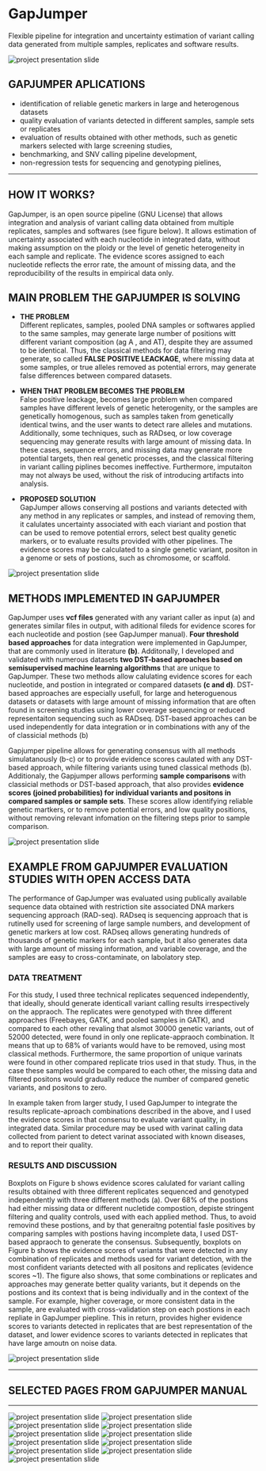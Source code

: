 # GapJumper
Flexible pipeline for integration and uncertainty estimation of variant calling data generated from multiple samples, replicates and software results.

![project presentation slide](Summary/00_SimpleAI_project.png)

##  GAPJUMPER APLICATIONS
* identification of reliable genetic markers in large and heterogenous datasets
* quality evaluation of variants detected in different samples, sample sets or replicates
* evaluation of results obtained with other methods, such as genetic markers selected with large screening studies,
* benchmarking, and SNV calling pipeline development,  
* non-regression tests for sequencing and genotyping pielines,  

---
## HOW IT WORKS?
GapJumper, is an open source pipeline (GNU License) that allows integration and analysis of variant calling data obtained from multiple replicates, samples and softwares (see figure below). It allows estimation of uncertainty associated with each nucleotide in integrated data, without making assumption on the ploidy or the level of genetic heterogeneity in each sample and replicate. The evidence scores assigned to each nucleotide reflects the error rate, the amount of missing data, and the reproducibility of the results in empirical data only. 

## MAIN PROBLEM THE GAPJUMPER IS SOLVING     
  
* __THE PROBLEM__  
Different replicates, samples, pooled DNA samples or softwares applied to the same samples, may generate large number of positions witt different variant composition (ag A , and AT), despite they are assumed to be identical. Thus, the classical methods for data filtering may generate, so called __FALSE POSITIVE LEACKAGE__, where missing data at some samples, or true alleles removed as potential errors, may generate false differences between compared datasets. 
   
* __WHEN THAT PROBLEM BECOMES THE PROBLEM__   
False positive leackage, becomes large problem when compared samples have different levels of genetic heterogenity, or the samples are genetically homogenous, such as samples taken from genetically identical twins, and the user wants to detect rare alleles and mutations. 
Additionally, some techniques, such as RADseq, or low coverage sequencing may generate results with large amount of missing data. In these cases, sequence errors, and missing data may generate more potential targets, then real genetic processes, and the classical filtering in variant calling piplines becomes ineffective. Furthermore, imputaiton may not always be used, without the risk of introducing artifacts into analysis.
   
* __PROPOSED SOLUTION__  
GapJumper allows conserving all postions and variants detected with any method in any replicates or samples, and instead of removing them, it calulates uncertainty associated with each viariant and postion that can be used to remove potential errors, select best quality genetic markers, or to evaluate results provided with other pipelines. The evidence scores may be calculated to a single genetic variant, positon in a genome or sets of postions, such as chromosome, or scaffold. 
  
![project presentation slide](Summary/01_Basic_function.jpeg)

## METHODS IMPLEMENTED IN GAPJUMPER
GapJumper uses __vcf files__ generated with any variant caller as input (a) and generates similar files in output, with aditional fileds for evidence scores for each nucleotide and postion (see GapJumper manual). __Four threshold based approaches__ for data integration were implemented in GapJumper, that are commonly used in literature __(b)__. Additonally, I developed and validated with numerous datasets __two DST-based aproaches based on semisupervised machine learning algorithms__ that are unique to GapJumper. These two methods allow calulating evidence scores for each nucleotide, and postion in integrated or compared datasets __(c and d)__. DST-based approaches are especially usefull, for large and heteroguenous datasets or datasets with large amount of missing information that are often found in screening studies using lower coverage sequencing or reduced representaiton sequencing such as RADseq. DST-based approaches can be used independently for data integration or in combinations with any of the of classicial methods (b)
  
Gapjumper pipeline allows for generating consensus with all methods simulatanously (b-c) or to provide evidence scores caulated with any DST-based approach, while filtering variants using tuned classical methods (b). Additionaly, the Gapjumper allows performing __sample comparisons__ with classicial methods or DST-based approach, that also provides __evidence scores (joined probabilities) for individual variants and positons in compared samples or sample sets__. These scores allow identifying reliable genetic martkers, or to remove potential errors, and low quality positions, without removing relevant infomation on the filtering steps prior to sample comparison.  

![project presentation slide](Summary/02_Utilities.png)

## EXAMPLE FROM GAPJUMPER EVALUATION STUDIES WITH OPEN ACCESS DATA
The performance of GapJumper was evaluated using publically available sequence data obtained with restriction site associated DNA markers sequencing approach (RAD-seq). RADseq is sequencing approach that is rutinelly used for screening of large sample numbers, and development of genetic markers at low cost. RADseq allows generating hundreds of thousands of genetic markers for each sample, but it also generates data with large amount of missing information, and variable coverage, and the samples are easy to cross-contaminate, on labolatory step.

### DATA TREATMENT 
For this study, I used three technical replicates sequenced independently, that ideally, should generate identicall variant calling results irrespectively on the appraoch. The replicates were genotyped with three different approaches (Freebayes, GATK, and pooled samples in GATK), and compared to each other revaling that alsmot 30000 genetic variants, out of 52000 detected, were found in only one replicate-appraoch combination. It means that up to 68% of variants would have to be removed, using most classical methods. Furthermore, the same proportion of unique varinats were found in other compared replicate trios used in that study. Thus, in the case these samples would be compared to each other, the missing data and filtered positons would gradually reduce the number of compared genetic variants, and positons to zero.

In example taken from larger study, I used GapJumper to integrate the results replicate-aproach combinations described in the above, and I used the evidence scores in that consensu to evaluate variant quality, in integrated data. Similar procedure may be used with varinat calling data collected from parient to detect varinat associated with known diseases, and to report their quality.

### RESULTS AND DISCUSSION   
Boxplots on Figure b shows evidence scores calulated for variant calling results obtained with three different replicates sequenced and genotyped independently with three different methods (a). Over 68% of the postions had either missing data or different nucletide compostion, depiste stringent filtering and quality controls, used with each applied method. Thus, to avoid removind these postions, and by that generaitng potential fasle positives by comparing samples with postions having incomplete data, I used DST-based appraoch to generate the consensus. Subsequently, boxplots on Figure b shows the evidence scores of variants that were detected in any combination of replicates and methods used for variant detection, with the most confident variants detected with all positons and replicates (evidence scores ~1). The figure also shows, that some combinations or replicates and approaches may generate better quality variants, but it depends on the postions and its context that is being individually and in the context of the sample. For example, higher coverage, or more consistent data in the sample, are evaluated with cross-validation step on each postions in each repliate in GapJumper piepline. This in return, provides higher evidence scores to variants detected in replicates that are best representation of the dataset, and lower evidence scores to variants detected in replicates that have large amoutn on noise data.

![project presentation slide](Summary/Evaluation_Slide2.png)

---
## SELECTED PAGES FROM GAPJUMPER MANUAL
---

![project presentation slide](Summary/manual_png/05.png)
![project presentation slide](Summary/manual_png/06.png)
![project presentation slide](Summary/manual_png/07.png)
![project presentation slide](Summary/manual_png/08.png)
![project presentation slide](Summary/manual_png/09.png)
![project presentation slide](Summary/manual_png/25.png)
![project presentation slide](Summary/manual_png/26.png)
![project presentation slide](Summary/manual_png/28.png)
![project presentation slide](Summary/manual_png/30.png)
![project presentation slide](Summary/manual_png/32.png)
![project presentation slide](Summary/manual_png/33.png)






